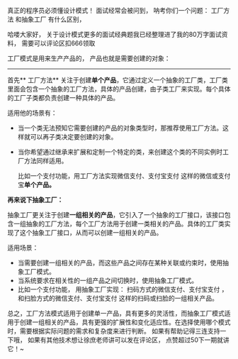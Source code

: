 真正的程序员必须懂设计模式！  面试经常会被问到，   呐考你们一个问题：  工厂方法 和抽象工厂 有什么区别，  

 

哈喽大家好， 关于设计模式更多的面试经典题我已经整理进了我的80万字面试资料， 需要可以评论区扣666领取



工厂模式是用来生产产品的， 产品也就是需要创建的对象：

****

首先** 工厂方法** 关注于创建**单个产品**，它通过定义一个抽象的工厂类，工厂类里面会包含一个抽象的工厂方法，具体的产品创建，由子类工厂来实现。每个具体的工厂子类都负责创建一种具体的产品。 



适用他的场景有：

+ 当一个类无法预知它需要创建的产品的对象类型时，那推荐使用工厂方法。这样就可以再子类决定要创建的对象。
+ 当你希望通过继承来扩展和定制一个特定的类，来创建这个类的不同实例时工厂方法同样适用。

    比如一个支付功能，用工厂方法实现微信支付、支付宝支付  这样的微信或支付宝**单个产品。**



**再来说下抽象工厂：**



抽象工厂更关注于创建**一组相关的产品**，它引入了一个抽象的工厂接口，该接口包含一组抽象的工厂方法，每个工厂方法用于创建一类相关的产品。具体的工厂类实现了这个抽象工厂接口，从而可以创建一组相关的产品。



适用场景：

+ 当需要创建一组相关的产品，而这些产品之间存在某种关联或约束时，使用抽象工厂模式。 
+ 当系统要求在相关性的一组产品之间切换时，使用抽象工厂模式。  
+ 比如一个支付功能， 用抽象工厂实现：  扫码方式的微信支付、支付宝支付 ， 和扫脸方式的微信支付、支付宝支付   这样的扫码或扫脸的一组相关产品。



总之，工厂方法模式适用于创建单一产品，具有更多的灵活性，而抽象工厂模式适用于创建一组相关的产品，具有更强的扩展性和变化适应性。在选择使用哪个模式时，需要根据实际问题的需求和复杂度来进行判断。    如果有帮助记得三连支持一下哦， 如果有其他技术想让徐庶老师讲可以发在评论区， 点赞超过50下一期就讲它！~





